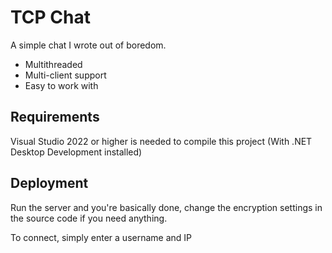 # TCP Chat
A simple chat I wrote out of boredom.
- Multithreaded
- Multi-client support
- Easy to work with
## Requirements
Visual Studio 2022 or higher is needed to compile this project (With .NET Desktop Development installed)
## Deployment
Run the server and you're basically done, change the encryption settings in the source code if you need anything.

To connect, simply enter a username and IP
